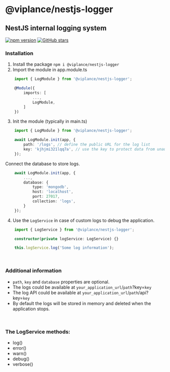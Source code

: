 # @viplance/nestjs-logger
## NestJS internal logging system

[![npm version](https://img.shields.io/npm/v/@viplance/nestjs-logger.svg?style=flat-square)](https://www.npmjs.com/package/@viplance/nestjs-logger)
[![GitHub stars](https://img.shields.io/github/stars/viplance/nestjs-logger.svg?style=social)](https://github.com/viplance/nestjs-logger)

### Installation
1. Install the package `npm i @viplance/nestjs-logger`<br />
2. Import the module in app.module.ts<br />
```typescript
    import { LogModule } from '@viplance/nestjs-logger';

    @Module({
        imports: [
            ...,
            LogModule,
        ]
    })
```

3. Init the module (typically in main.ts)<br />

```typescript
    import { LogModule } from '@viplance/nestjs-logger';

    await LogModule.init(app, {
        path: '/logs', // define the public URL for the log list
        key: 'kjhjmi321lqq7a', // use the key to protect data from unauthorized access
    });
```

Connect the database to store logs.

```typescript
    await LogModule.init(app, {
        ...,
        database: {
            type: 'mongodb',
            host: 'localhost',
            port: 27017,
            collection: 'logs',
        }
    });
```

4. Use the `LogService` in case of custom logs to debug the application.<br />
```typescript
    import { LogService } from '@viplance/nestjs-logger';

    constructor(private logService: LogService) {}

    this.logService.log('Some log information');
```
<br />

### Additional information

- `path`, `key` and `database` properties are optional.
- The logs could be available at `your_application_url`/`path`?key=`key`
- The log API could be available at `your_application_url`/`path`/api?key=`key`
- By default the logs will be stored in memory and deleted when the application stops.<br />
<br />

### The LogService methods:
- log()
- error()
- warn()
- debug()
- verbose()
